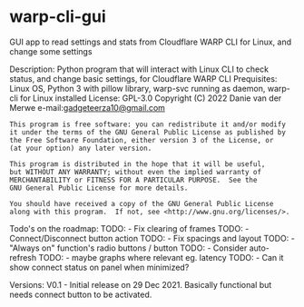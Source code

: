 # warp-cli-gui
GUI app to read settings and stats from Cloudflare WARP CLI for Linux, and change some settings

Description: Python program that will interact with Linux CLI to check status, and change basic settings, for Cloudflare WARP CLI
Prequisites: Linux OS, Python 3 with pillow library, warp-svc running as daemon, warp-cli for Linux installed
License: GPL-3.0
    Copyright (C) 2022  Danie van der Merwe e-mail:gadgeteerza10@gmail.com

    This program is free software: you can redistribute it and/or modify
    it under the terms of the GNU General Public License as published by
    the Free Software Foundation, either version 3 of the License, or
    (at your option) any later version.

    This program is distributed in the hope that it will be useful,
    but WITHOUT ANY WARRANTY; without even the implied warranty of
    MERCHANTABILITY or FITNESS FOR A PARTICULAR PURPOSE.  See the
    GNU General Public License for more details.

    You should have received a copy of the GNU General Public License
    along with this program.  If not, see <http://www.gnu.org/licenses/>.
    
Todo's on the roadmap:
TODO: - Fix clearing of frames
TODO: - Connect/Disconnect button action
TODO: - Fix spacings and layout
TODO: - "Always on" function's radio buttons / button
TODO: - Consider auto-refresh
TODO: - maybe graphs where relevant eg. latency
TODO: - Can it show connect status on panel when minimized?

Versions:
V0.1 - Initial release on 29 Dec 2021. Basically functional but needs connect button to be activated.
